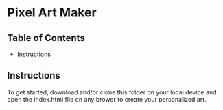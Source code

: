 # Pixel Art Maker

## Table of Contents

* [Instructions](#instructions)

## Instructions

To get started, download and/or clone this folder on your local device and open the index.html file on any brower to create your  personalized art.
